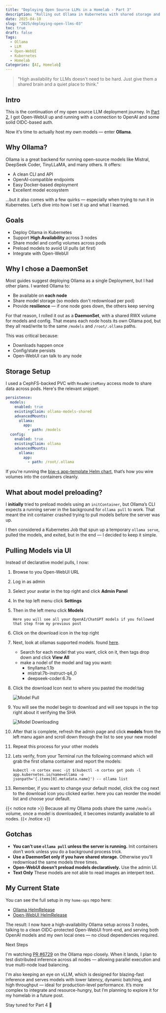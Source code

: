 ```yaml
---
title: "Deploying Open Source LLMs in a Homelab - Part 3"
description: "Rolling out Ollama in Kubernetes with shared storage and Open-WebUI"
date: 2025-04-10
slug: "2025/deploying-open-llms-03"
toc: true
draft: false
Tags:
  - Ollama
  - LLM
  - Open-WebUI
  - Kubernetes
  - Homelab
Categories: [AI, Homelab]
---
```


> "High availability for LLMs doesn't need to be hard. Just give them a shared brain and a quiet place to think."

## Intro

This is the continuation of my open source LLM deployment journey. In [Part 2](https://gavinmcfall.github.io/nerdzblog/2025/deploying-open-llms-02/), I got Open-WebUI up and running with a connection to OpenAI and some solid OIDC-based auth.

Now it's time to actually host my own models — enter **Ollama**.

## Why Ollama?

Ollama is a great backend for running open-source models like Mistral, DeepSeek Coder, TinyLLaMA, and many others. It offers:

- A clean CLI and API
- OpenAI-compatible endpoints
- Easy Docker-based deployment
- Excellent model ecosystem

...but it also comes with a few quirks — especially when trying to run it in Kubernetes. Let’s dive into how I set it up and what I learned.

## Goals

- Deploy Ollama in Kubernetes
- Support **High Availability** across 3 nodes
- Share model and config volumes across pods
- Preload models to avoid UI pulls (at first)
- Integrate with Open-WebUI

## Why I chose a DaemonSet

Most guides suggest deploying Ollama as a single Deployment, but I had other plans. I wanted Ollama to:

- Be available on **each node**
- Share model storage (so models don't redownload per pod)
- Provide **resilience** — if one node goes down, the others keep serving

For that reason, I rolled it out as a **DaemonSet**, with a shared RWX volume for models and config. That means each node hosts its own Ollama pod, but they all read/write to the same `/models` and `/root/.ollama` paths.

This was critical because:

- Downloads happen once
- Config/state persists
- Open-WebUI can talk to any node

## Storage Setup

I used a CephFS-backed PVC with `ReadWriteMany` access mode to share data across pods. Here's the relevant snippet:

```yaml
persistence:
  models:
    enabled: true
    existingClaim: ollama-models-shared
    advancedMounts:
      ollama:
        app:
          - path: /models
  config:
    enabled: true
    existingClaim: ollama
    advancedMounts:
      ollama:
        app:
          - path: /root/.ollama
```

If you're running the [bjw-s app-template Helm chart](https://github.com/bjw-s/helm-charts/tree/main/charts/other/app-template), that’s how you wire volumes into the containers cleanly.

## What about model preloading?

I **initially** tried to preload models using an `initContainer`, but Ollama’s CLI expects a running server in the background for `ollama pull` to work. That meant the init container crashed trying to pull models before the server was up.

I then considered a Kubernetes Job that spun up a temporary `ollama serve`, pulled the models, and exited, but in the end — I decided to keep it simple.

## Pulling Models via UI

Instead of declarative model pulls, I now:

1. Browse to you Open-WebUI URL
1. Log in as admin
1. Select your avatar in the top right and click **Admin Panel**
1. In the top left menu click **Settings**
1. Then in the left menu click **Models**

    ```Here you will see all your OpenAI/ChatGPT models if you followed that step from my previous post```

1. Click on the download icon in the top right
1. Next, look at ollamas supported models. found [here](https://ollama.com/library?sort=popular).
    - Search for each model that you want, click on it, then tags drop down and click **View All**
    - make a nodel of the model and tag you want:
        - tinyllama:1.1b
        - mistral:7b-instruct-q4_0
        - deepseek-coder:6.7b
1. Click the download Icon next to where you pasted the model:tag

    ![Model Pull](/model-pull.png)
1. You will see the model begin to download and will see topups in the top right about it verifying the SHA

    ![Model Downloading](/model-dowloading.png)
1. After that is complete, refresh the admin page and click **models** from the left manu again and scroll down through the list to see your new model
1. Repeat this process for your other models
1. Lets verify, from your Terminal run the following command which will grab the first ollama container and report the models:

    `kubectl -n cortex exec -it $(kubectl -n cortex get pods -l app.kubernetes.io/name=ollama -o jsonpath='{.items[0].metadata.name}') -- ollama list`
1. Remember, if you want to change your default model, click the cog next to the download icon you clicked earlier. here you can reorder the model list and choose your default.

{{< notice note >}}
Because all my Ollama pods share the same `/models` volume, once a model is downloaded, it becomes instantly available to all nodes.
{{< /notice >}}


## Gotchas

- **You can’t use `ollama pull` unless the server is running.** Init containers don’t work unless you do a background process trick.
- **Use a DaemonSet only if you have shared storage.** Otherwise you’ll redownload the same models three times.
- **Open-WebUI doesn’t preload models declaratively.** Use the admin UI.
- **Text Only** These models are not able to read images an interpert text.

## My Current State

You can see the full setup in my `home-ops` repo here:

- [Ollama HelmRelease](https://github.com/gavinmcfall/home-ops/tree/main/kubernetes/apps/cortex/ollama)
- [Open-WebUI HelmRelease](https://github.com/gavinmcfall/home-ops/tree/main/kubernetes/apps/cortex/open-webui)

The result: I now have a high-availability Ollama setup across 3 nodes, talking to a clean OIDC-protected Open-WebUI front-end, and serving both OpenAI models and my own local ones — no cloud dependencies required.

Next Steps

I'm watching [PR #6729](https://github.com/ollama/ollama/pull/6729) on the Ollama repo closely. When it lands, I plan to test distributed inference across all nodes — allowing parallel execution and true multi-node load balancing.

I'm also keeping an eye on vLLM, which is designed for blazing-fast inference and serves models with lower latency, dynamic batching, and high throughput — ideal for production-level performance. It’s more complex to integrate and resource-hungry, but I’m planning to explore it for my homelab in a future post.

Stay tuned for Part 4 👀
